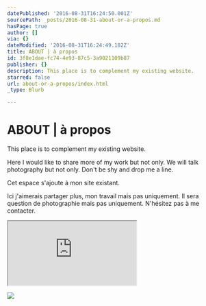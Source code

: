 ```yaml
---
datePublished: '2016-08-31T16:24:50.001Z'
sourcePath: _posts/2016-08-31-about-or-a-propos.md
hasPage: true
author: []
via: {}
dateModified: '2016-08-31T16:24:49.182Z'
title: ABOUT | à propos
id: 3f8e1dae-fc74-4e93-87c5-3a9021109b87
publisher: {}
description: This place is to complement my existing website.
starred: false
url: about-or-a-propos/index.html
_type: Blurb

---
```

# ABOUT | à propos

This place is to complement my existing website.

Here I would like to share more of my work but not only. We will talk photography but not only. Don't be shy and drop me a line.

Cet espace s'ajoute à mon site existant.

Ici j'aimerais partager plus, mon travail mais pas uniquement. Il sera question de photographie mais pas uniquement. N'hésitez pas à me contacter.

<iframe src="https://the-grid.github.io/ed-location/?latitude=20&amp;longitude=-35&amp;zoom=12" style=""></iframe>

![](https://the-grid-user-content.s3-us-west-2.amazonaws.com/3ed18d54-0e84-43fe-9823-a4744a063b82.jpg)